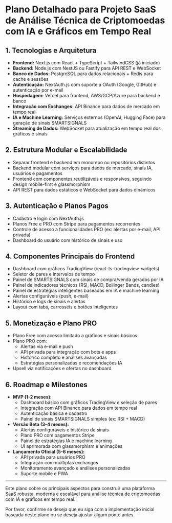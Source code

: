 # Plano Detalhado para Projeto SaaS de Análise Técnica de Criptomoedas com IA e Gráficos em Tempo Real

## 1. Tecnologias e Arquitetura

- **Frontend:** Next.js com React + TypeScript + TailwindCSS (já iniciado)
- **Backend:** Node.js com NestJS ou Fastify para API REST e WebSocket
- **Banco de Dados:** PostgreSQL para dados relacionais + Redis para cache e sessões
- **Autenticação:** NextAuth.js com suporte a OAuth (Google, GitHub) e autenticação por e-mail
- **Hospedagem:** Vercel para frontend, AWS/GCP/Azure para backend e banco
- **Integração com Exchanges:** API Binance para dados de mercado em tempo real
- **IA e Machine Learning:** Serviços externos (OpenAI, Hugging Face) para geração de sinais SMARTSIGNALS
- **Streaming de Dados:** WebSocket para atualização em tempo real dos gráficos e sinais

## 2. Estrutura Modular e Escalabilidade

- Separar frontend e backend em monorepo ou repositórios distintos
- Backend modular com serviços para dados de mercado, sinais IA, usuários e pagamentos
- Frontend com componentes reutilizáveis e responsivos, seguindo design mobile-first e glassmorphism
- API REST para dados estáticos e WebSocket para dados dinâmicos

## 3. Autenticação e Planos Pagos

- Cadastro e login com NextAuth.js
- Planos Free e PRO com Stripe para pagamentos recorrentes
- Controle de acesso a funcionalidades PRO (ex: alertas por e-mail, API privada)
- Dashboard do usuário com histórico de sinais e uso

## 4. Componentes Principais do Frontend

- Dashboard com gráficos TradingView (react-ts-tradingview-widgets)
- Seletor de pares e intervalos de tempo
- Painel de SMARTSIGNALS com sinais de compra/venda gerados por IA
- Painel de indicadores técnicos (RSI, MACD, Bollinger Bands, candles)
- Painel de estratégias inteligentes baseadas em IA e machine learning
- Alertas configuráveis (push, e-mail)
- Histórico e logs de sinais e alertas
- Layout com tabs, carrosséis e botões inteligentes

## 5. Monetização e Plano PRO

- Plano Free com acesso limitado a gráficos e sinais básicos
- Plano PRO com:
  - Alertas via e-mail e push
  - API privada para integração com bots e apps
  - Histórico completo e análises avançadas
  - Estratégias personalizadas e recomendações IA
- Upsell via notificações e ofertas no dashboard

## 6. Roadmap e Milestones

- **MVP (1-2 meses):**
  - Dashboard básico com gráficos TradingView e seleção de pares
  - Integração com API Binance para dados em tempo real
  - Autenticação básica e cadastro
  - Painel de sinais SMARTSIGNALS simples (ex: RSI + MACD)
- **Versão Beta (3-4 meses):**
  - Alertas configuráveis e histórico de sinais
  - Plano PRO com pagamentos Stripe
  - Painel de estratégias IA e machine learning
  - UI aprimorada com glassmorphism e animações
- **Lançamento Oficial (5-6 meses):**
  - API privada para usuários PRO
  - Integração com múltiplas exchanges
  - Monitoramento avançado e análises personalizadas
  - Suporte mobile e PWA

---

Este plano cobre os principais aspectos para construir uma plataforma SaaS robusta, moderna e escalável para análise técnica de criptomoedas com IA e gráficos em tempo real.

Por favor, confirme se deseja que eu siga com a implementação inicial baseada neste plano ou se deseja ajustar algum ponto antes.
